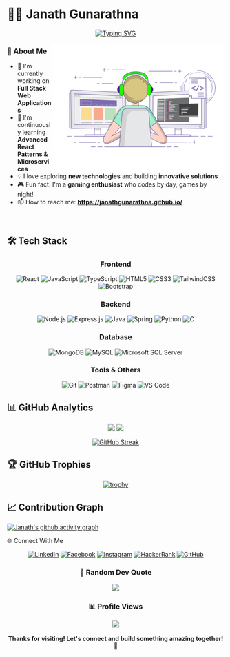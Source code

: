 # 👨‍💻 Janath Gunarathna

<div align="center">
  
[![Typing SVG](https://readme-typing-svg.herokuapp.com?font=Fira+Code&pause=1000&color=36BCF7&center=true&vCenter=true&width=435&lines=Full+Stack+Developer;React+%7C+Node.js+Expert;Always+Learning+New+Technologies;Gaming+Enthusiast)](https://git.io/typing-svg)

</div>

<img align="right" alt="Coding" width="400" src="https://raw.githubusercontent.com/devSouvik/devSouvik/master/gif3.gif"/>

### 🚀 About Me

- 🔭 I'm currently working on **Full Stack Web Applications**
- 🌱 I'm continuously learning **Advanced React Patterns & Microservices**
- 💡 I love exploring **new technologies** and building **innovative solutions**
- 🎮 Fun fact: I'm a **gaming enthusiast** who codes by day, games by night!
- 📫 How to reach me: **https://janathgunarathna.github.io/**

<br clear="right"/>

## 🛠️ Tech Stack

<div align="center">

### Frontend
![React](https://img.shields.io/badge/React-20232A?style=for-the-badge&logo=react&logoColor=61DAFB)
![JavaScript](https://img.shields.io/badge/JavaScript-F7DF1E?style=for-the-badge&logo=javascript&logoColor=black)
![TypeScript](https://img.shields.io/badge/TypeScript-007ACC?style=for-the-badge&logo=typescript&logoColor=white)
![HTML5](https://img.shields.io/badge/HTML5-E34F26?style=for-the-badge&logo=html5&logoColor=white)
![CSS3](https://img.shields.io/badge/CSS3-1572B6?style=for-the-badge&logo=css3&logoColor=white)
![TailwindCSS](https://img.shields.io/badge/Tailwind_CSS-38B2AC?style=for-the-badge&logo=tailwind-css&logoColor=white)
![Bootstrap](https://img.shields.io/badge/Bootstrap-563D7C?style=for-the-badge&logo=bootstrap&logoColor=white)

### Backend
![Node.js](https://img.shields.io/badge/Node.js-43853D?style=for-the-badge&logo=node.js&logoColor=white)
![Express.js](https://img.shields.io/badge/Express.js-404D59?style=for-the-badge)
![Java](https://img.shields.io/badge/Java-ED8B00?style=for-the-badge&logo=java&logoColor=white)
![Spring](https://img.shields.io/badge/Spring-6DB33F?style=for-the-badge&logo=spring&logoColor=white)
![Python](https://img.shields.io/badge/Python-3776AB?style=for-the-badge&logo=python&logoColor=white)
![C](https://img.shields.io/badge/C-00599C?style=for-the-badge&logo=c&logoColor=white)

### Database
![MongoDB](https://img.shields.io/badge/MongoDB-4EA94B?style=for-the-badge&logo=mongodb&logoColor=white)
![MySQL](https://img.shields.io/badge/MySQL-00000F?style=for-the-badge&logo=mysql&logoColor=white)
![Microsoft SQL Server](https://img.shields.io/badge/Microsoft%20SQL%20Sever-CC2927?style=for-the-badge&logo=microsoft%20sql%20server&logoColor=white)

### Tools & Others
![Git](https://img.shields.io/badge/Git-F05032?style=for-the-badge&logo=git&logoColor=white)
![Postman](https://img.shields.io/badge/Postman-FF6C37?style=for-the-badge&logo=postman&logoColor=white)
![Figma](https://img.shields.io/badge/Figma-F24E1E?style=for-the-badge&logo=figma&logoColor=white)
![VS Code](https://img.shields.io/badge/VS_Code-007ACC?style=for-the-badge&logo=visual%20studio%20code&logoColor=white)

</div>

## 📊 GitHub Analytics

<div align="center">
  
<img height="180em" src="https://github-readme-stats.vercel.app/api?username=JanathGunarathna&show_icons=true&theme=tokyonight&include_all_commits=true&count_private=true"/>
<img height="180em" src="https://github-readme-stats.vercel.app/api/top-langs/?username=JanathGunarathna&layout=compact&langs_count=8&theme=tokyonight"/>

</div>

<div align="center">
  
[![GitHub Streak](https://streak-stats.demolab.com?user=JanathGunarathna&theme=tokyonight&hide_border=true&border_radius=10)](https://git.io/streak-stats)

</div>

## 🏆 GitHub Trophies
<div align="center">
  
[![trophy](https://github-profile-trophy.vercel.app/?username=JanathGunarathna&theme=tokyonight&row=1&column=7&margin-h=15&margin-w=5&no-bg=true)](https://github.com/ryo-ma/github-profile-trophy)

</div>

## 📈 Contribution Graph
[![Janath's github activity graph](https://github-readme-activity-graph.vercel.app/graph?username=JanathGunarathna&theme=tokyo-night)](https://github.com/ashutosh00710/github-readme-activity-graph)

🌐 Connect With Me

<div align="center">

[![LinkedIn](https://img.shields.io/badge/LinkedIn-0077B5?style=for-the-badge&logo=linkedin&logoColor=white)](https://www.linkedin.com/in/janath-gunarathna-69533020a/)
[![Facebook](https://img.shields.io/badge/Facebook-1877F2?style=for-the-badge&logo=facebook&logoColor=white)](https://web.facebook.com/profile.php?id=100009562894176)
[![Instagram](https://img.shields.io/badge/Instagram-E4405F?style=for-the-badge&logo=instagram&logoColor=white)](https://www.instagram.com/_.jana.th_/)
[![HackerRank](https://img.shields.io/badge/-Hackerrank-2EC866?style=for-the-badge&logo=HackerRank&logoColor=white)](https://www.hackerrank.com/profile/janathGunarathna)
[![GitHub](https://img.shields.io/badge/GitHub-100000?style=for-the-badge&logo=github&logoColor=white)](https://github.com/JanathGunarathna)

</div>

<div align="center">
  
### 💭 Random Dev Quote
![](https://quotes-github-readme.vercel.app/api?type=horizontal&theme=tokyonight)

### 📊 Profile Views
![](https://komarev.com/ghpvc/?username=JanathGunarathna&label=Profile%20views&color=0e75b6&style=for-the-badge)

**Thanks for visiting! Let's connect and build something amazing together! 🚀**

</div>
